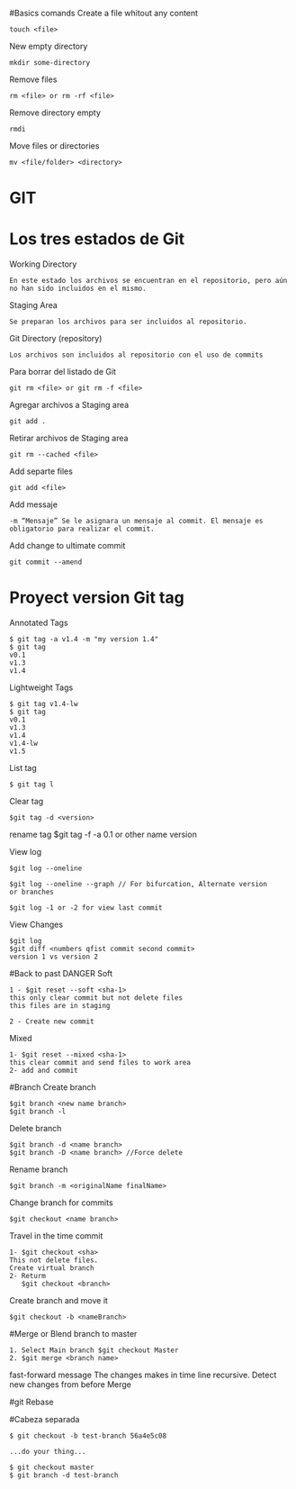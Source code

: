 #Basics comands
Create a file whitout any content

    touch <file>
New empty directory

    mkdir some-directory

Remove files

    rm <file> or rm -rf <file>
    
Remove directory empty

    rmdi

Move files or directories

    mv <file/folder> <directory>
    
   

# GIT

# Los tres estados de Git
Working Directory

    En este estado los archivos se encuentran en el repositorio, pero aún no han sido incluidos en el mismo.
Staging Area

    Se preparan los archivos para ser incluidos al repositorio.

Git Directory (repository)

    Los archivos son incluidos al repositorio con el uso de commits


Para borrar del listado de Git

    git rm <file> or git rm -f <file>
    
Agregar archivos a Staging area
    
    git add .

Retirar archivos de Staging area

    git rm --cached <file>

Add separte files

    git add <file>
   
Add messaje

    -m “Mensaje” Se le asignara un mensaje al commit. El mensaje es obligatorio para realizar el commit.

Add change to ultimate commit
    
    git commit --amend


# Proyect version Git tag

  Annotated Tags
  
    $ git tag -a v1.4 -m "my version 1.4"
    $ git tag
    v0.1
    v1.3
    v1.4
  Lightweight Tags
  
    $ git tag v1.4-lw
    $ git tag
    v0.1
    v1.3
    v1.4
    v1.4-lw
    v1.5
    
List tag

    $ git tag l
    
    
Clear tag
    
    $git tag -d <version>
   
rename tag
    $git tag -f -a 0.1 or other name version
    
View log

    $git log --oneline
    
    $git log --oneline --graph // For bifurcation, Alternate version
    or branches
    
    $git log -1 or -2 for view last commit   

View Changes

    $git log
    $git diff <numbers qfist commit second commit>
    version 1 vs version 2
    
#Back to past DANGER
Soft
 
 
    1 - $git reset --soft <sha-1>
    this only clear commit but not delete files
    this files are in staging
    
    2 - Create new commit

Mixed

    1- $git reset --mixed <sha-1>
    this clear commit and send files to work area
    2- add and commit
    
    
#Branch
 Create branch   
 
    $git branch <new name branch>
    $git branch -l
            
Delete branch

    $git branch -d <name branch>
    $git branch -D <name branch> //Force delete

Rename branch

    $git branch -m <originalName finalName>

Change branch for commits

    $git checkout <name branch>

Travel in the time commit

    1- $git checkout <sha>
    This not delete files. 
    Create virtual branch
    2- Returm
       $git checkout <branch>
    
Create branch and move it
    
    
    $git checkout -b <nameBranch>

#Merge or Blend branch to master
    
    1. Select Main branch $git checkout Master
    2. $git merge <branch name>
fast-forward message
    The changes makes in time line 
recursive. 
    Detect new changes from before Merge
  
  
#git Rebase 

#Cabeza separada

    $ git checkout -b test-branch 56a4e5c08

    ...do your thing...

    $ git checkout master
    $ git branch -d test-branch
